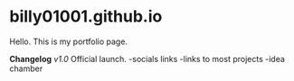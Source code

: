 # billy01001.github.io

Hello. This is my portfolio page.

**Changelog**
*v1.0*
Official launch.
-socials links
-links to most projects
-idea chamber
